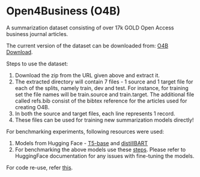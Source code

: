 
# Open4Business (O4B)
A summarization dataset consisting of over 17k GOLD Open Access business journal articles.

The current version of the dataset can be downloaded from: [O4B Download](https://drive.google.com/file/d/1w5mc6vxXrHIPRbRpoOxbUo8yTdVkW6l5/view?usp=sharing).

Steps to use the dataset:

 1. Download the zip from the URL given above and extract it.
 2. The extracted directory will contain 7 files - 1 source and 1 target file for each of the splits, namely train, dev and test. For instance, for training set the file names will be train.source and train.target. The additional file called refs.bib consist of the bibtex reference for the articles used for creating O4B. 
 3. In both the source and target files, each line represents 1 record. 
 4. These files can be used for training new summarization models directly!
 
For benchmarking experiments, following resources were used:
1. Models from Hugging Face - [T5-base](https://huggingface.co/t5-base) and [distillBART](https://huggingface.co/sshleifer/distilbart-cnn-12-6)
2. For benchmarking the above models use these [steps](https://github.com/huggingface/transformers/tree/master/examples/seq2seq).
Please refer to HuggingFace documentation for any issues with fine-tuning the models.

For code re-use, refer [this](DatasetGeneration.md).
